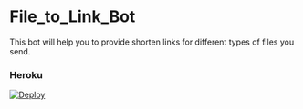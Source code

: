 # File_to_Link_Bot
This bot will help you to provide shorten links for different types of files you send.

### Heroku

[![Deploy](https://www.herokucdn.com/deploy/button.svg)](https://heroku.com/deploy?template=https://github.com/KKK2504/FileToLink_Bot)
 
